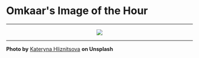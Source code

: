 # Omkaar's Image of the Hour

---

<div align="center">

<a href="https://unsplash.com/photos/babys-tiny-feet-rest-on-a-soft-white-blanket-OKZhbdgOuso">
  <img src="https://images.unsplash.com/photo-1748032886813-3b7f6dc863b4?crop=entropy&cs=tinysrgb&fit=max&fm=jpg&ixid=M3w3NjA2Nzh8MHwxfHJhbmRvbXx8fHx8fHx8fDE3NTExODQwMDB8&ixlib=rb-4.1.0&q=80&w=1080" style="max-width:100%; height:auto;">
</a>



</div>

---

**Photo by** [Kateryna Hliznitsova](https://unsplash.com/@kate_gliz) **on Unsplash**
